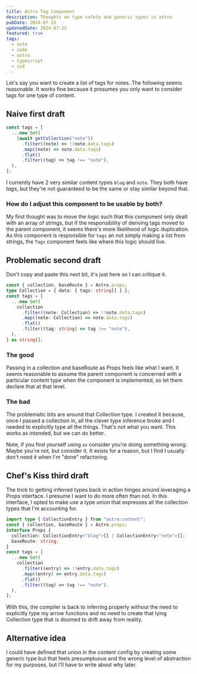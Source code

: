 ```yaml
---
title: Astro Tag Component
description: Thoughts on type safety and generic types in astro
pubDate: 2024-07-25
updatedDate: 2024-07-25
featured: true
tags:
  - note
  - code
  - astro
  - typescript
  - zod
---
```


Let's say you want to create a list of tags for notes. The following seems
reasonable. It works fine because it presumes you only want to consider tags for
one type of content.

## Naive first draft

```typescript
const tags = [
  ...new Set(
    (await getCollection("note"))
      .filter((note) => !!note.data.tags)
      .map((note) => note.data.tags)
      .flat()
      .filter((tag) => tag !== "note"),
  ),
];
```

I currently have 2 very similar content types `blog` and `note`. They both have
_tags_, but they're not guaranteed to be the same or stay similar beyond that.

### How do I adjust this component to be usable by both?

My first thought was to move the logic such that this component only dealt with
an array of strings, but if the responsibility of deriving tags moved to the
parent component, it seems there's more likelihood of logic duplication. As this
component is responsible for `tags` an not simply making a list from strings,
the `Tags` component feels like where this logic should live.

## Problematic second draft

Don't copy and paste this next bit, it's just here so I can critique it.

```typescript
const { collection, baseRoute } = Astro.props;
type Collection = { data: { tags: string[] } };
const tags = [
  ...new Set(
    collection
      .filter((note: Collection) => !!note.data.tags)
      .map((note: Collection) => note.data.tags)
      .flat()
      .filter((tag: string) => tag !== "note"),
  ),
] as string[];
```

### The good

Passing in a collection and baseRoute as Props feels like what I want. It seems
reasonable to assume the parent component is concerned with a particular content
type when the component is implemented, so let them declare that at that level.

### The bad

The problematic bits are around that Collection type. I created it because, once
I passed a collection in, all the clever type inference broke and I needed to
explicitly type all the things. That's not what you want. This works as
intended, but we can do better.

Note, if you find yourself using `as` consider you're doing something wrong.
Maybe you're not, but consider it. It exists for a reason, but I find I usually
don't need it when I'm "done" refactoring.

## Chef's Kiss third draft

The trick to getting inferred types back in action hinges around leveraging a
Props interface. I presume I want to do more often than not. In this interface,
I opted to make use a type union that expresses all the collection types that
I'm accounting for.

```typescript
import type { CollectionEntry } from "astro:content";
const { collection, baseRoute } = Astro.props;
interface Props {
  collection: CollectionEntry<"blog">[] | CollectionEntry<"note">[];
  baseRoute: string;
}
const tags = [
  ...new Set(
    collection
      .filter((entry) => !!entry.data.tags)
      .map((entry) => entry.data.tags)
      .flat()
      .filter((tag) => tag !== "note"),
  ),
];
```

With this, the compiler is back to inferring properly without the need to
explicitly type my arrow functions and no need to create that lying Collection
type that is doomed to drift away from reality.

## Alternative idea

I could have defined that union in the content config by creating some generic
type but that feels presumptuous and the wrong level of abstraction for my
purposes, but I'll have to write about why later.
